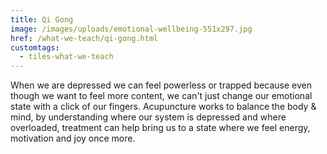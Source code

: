 ```yaml
---
title: Qi Gong
image: /images/uploads/emotional-wellbeing-551x297.jpg
href: /what-we-teach/qi-gong.html
customtags:
  - tiles-what-we-teach
---
```

When we are depressed we can feel powerless or trapped because even though we want to feel more content, we can't just change our emotional state with a click of our fingers. Acupuncture works to balance the body & mind, by understanding where our system is depressed and where overloaded, treatment can help bring us to a state where we feel energy, motivation and joy once more.
